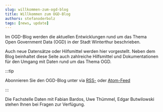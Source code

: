 ```yaml
---
slug: willkommen-zum-ogd-blog
title: Willkommen zum OGD-Blog
authors: stefanoderbolz
tags: [news, update]
---
```


Im OGD-Blog werden die aktuellen Entwicklungen rund um das Thema Open Government Data (OGD) in der Stadt Winterthur beschrieben.

Auch neue Datensätze oder Hilfsmittel werden hier vorgestellt. Neben dem Blog beinhaltet diese Seite auch zahlreiche Hilfsmittel und Dokumentationen für den Umgang mit Daten rund um das Thema OGD.

<!-- truncate -->

:::tip

Abonnieren Sie den OGD-Blog unter via [RSS-](/blog/rss.xml) oder [Atom-Feed](/blog/rss.xml)

:::


Die Fachstelle Daten mit Fabian Bardos, Uwe Thümmel, Edgar Butwilowski stehen Ihnen bei Fragen zur Verfügung.
